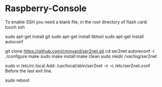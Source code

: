 # Raspberry-Console

To enable SSH you need a blank file, in the root directory of flash card:  
touch ssh


sudo apt-get install git
sudo apt-get install libtool
sudo apt-get install autoconf

git clone https://github.com/cminyard/ser2net.git
cd ser2net
autoreconf -i
./configure
make
sudo make install
make clean
sudo mkdir /var/log/ser2net

sudo vi /etc/rc.local
Add:  /usr/local/sbin/ser2net -n -c /etc/ser2net.conf
Before the last exit line.

sudo reboot
